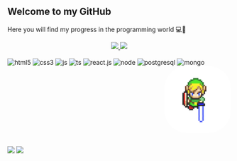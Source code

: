
## Welcome to my GitHub 
Here you will find my progress in the programming world 💻🚀

<div align="center">
  <a href="https://github.com/alanopaixao">
  <img height="160em" src="https://github-readme-stats.vercel.app/api?username=alanopaixao&show_icons=true&theme=dark&include_all_commits=true&count_private=true"/>
  <img height="160em" src="https://github-readme-stats.vercel.app/api/top-langs/?username=alanopaixao&layout=compact&langs_count=4&theme=dark"/>
</div>
  
  <!-- Icons Skill -->
<div style="display: inline-block"><br>
  <img align="center" alt="html5" height="30" width="40" title="HTML5" src="https://cdn.jsdelivr.net/gh/devicons/devicon/icons/html5/html5-plain.svg" />
  <img align="center" alt="css3" height="30" width="40" title="CSS3" src="https://cdn.jsdelivr.net/gh/devicons/devicon/icons/css3/css3-plain.svg" />
  <img align="center" alt="js" height="30" width="40" title="JavaScript" src="https://cdn.jsdelivr.net/gh/devicons/devicon/icons/javascript/javascript-plain.svg" />
  <img align="center" alt="ts" height="30" width="40" title="TypeScript" src="https://cdn.jsdelivr.net/gh/devicons/devicon/icons/typescript/typescript-plain.svg" />
  <img align="center" alt="react.js" height="30" width="40" title="React.Js" src="https://cdn.jsdelivr.net/gh/devicons/devicon/icons/react/react-original.svg" />
  <img align="center" alt="node" height="30" width="40" title="Node.Js" src="https://cdn.jsdelivr.net/gh/devicons/devicon/icons/nodejs/nodejs-plain.svg" />
  <img align="center" alt="postgresql" height="30" width="40" title="PostgreSQL" src="https://cdn.jsdelivr.net/gh/devicons/devicon/icons/postgresql/postgresql-plain.svg" />
  <img align="center" alt="mongo" height="30" width="40" title="MongoDB" src="https://cdn.jsdelivr.net/gh/devicons/devicon/icons/mongodb/mongodb-plain.svg" />

  <!-- GIF Zelda -->
  <img align="right" alt="gif" height="150" style="border-radius:50px;" src="https://raw.githubusercontent.com/AlanoPaixao/alanopaixao/main/zelda.gif">
  
</div>

  ##
  
  <div> 
  <a href="https://instagram.com/alanpaixao_" target="_blank"><img src="https://img.shields.io/badge/-Instagram-%23E4405F?style=for-the-badge&logo=instagram&logoColor=white" target="_blank"></a>
  <a href="https://www.linkedin.com/in/alanpaixao/" target="_blank"><img src="https://img.shields.io/badge/-LinkedIn-%230077B5?style=for-the-badge&logo=linkedin&logoColor=white" target="_blank"></a> 
  </div>
